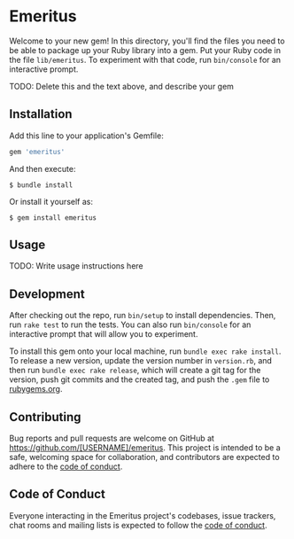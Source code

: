 # Emeritus

Welcome to your new gem! In this directory, you'll find the files you need to be able to package up your Ruby library into a gem. Put your Ruby code in the file `lib/emeritus`. To experiment with that code, run `bin/console` for an interactive prompt.

TODO: Delete this and the text above, and describe your gem

## Installation

Add this line to your application's Gemfile:

```ruby
gem 'emeritus'
```

And then execute:

    $ bundle install

Or install it yourself as:

    $ gem install emeritus

## Usage

TODO: Write usage instructions here

## Development

After checking out the repo, run `bin/setup` to install dependencies. Then, run `rake test` to run the tests. You can also run `bin/console` for an interactive prompt that will allow you to experiment.

To install this gem onto your local machine, run `bundle exec rake install`. To release a new version, update the version number in `version.rb`, and then run `bundle exec rake release`, which will create a git tag for the version, push git commits and the created tag, and push the `.gem` file to [rubygems.org](https://rubygems.org).

## Contributing

Bug reports and pull requests are welcome on GitHub at https://github.com/[USERNAME]/emeritus. This project is intended to be a safe, welcoming space for collaboration, and contributors are expected to adhere to the [code of conduct](https://github.com/[USERNAME]/emeritus/blob/main/CODE_OF_CONDUCT.md).

## Code of Conduct

Everyone interacting in the Emeritus project's codebases, issue trackers, chat rooms and mailing lists is expected to follow the [code of conduct](https://github.com/[USERNAME]/emeritus/blob/main/CODE_OF_CONDUCT.md).
